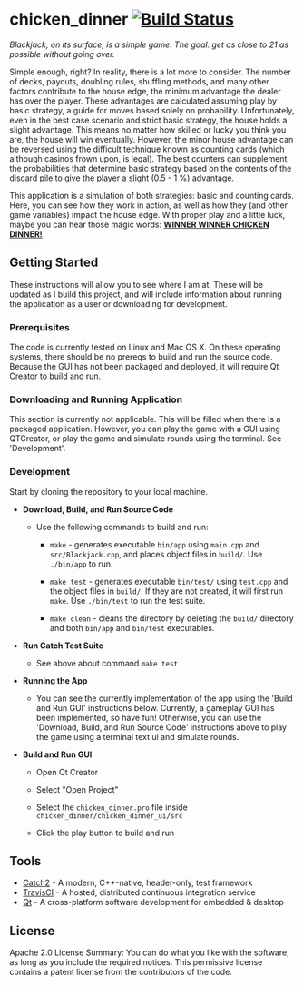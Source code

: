 # chicken_dinner [![Build Status](https://travis-ci.org/haydennix55/chicken_dinner.svg?branch=master)](https://travis-ci.org/haydennix55/chicken_dinner)

_Blackjack, on its surface, is a simple game. The goal: get as close to 21 as possible
without going over._

Simple enough, right? In reality, there is a lot more to consider. The number of decks, payouts, doubling rules, shuffling methods, and many other factors contribute to the house edge, the minimum advantage the dealer has over the player. These advantages are calculated assuming play by basic strategy, a guide for moves based solely on probability. Unfortunately, even in the best case scenario and strict basic strategy, the house holds a slight advantage. This means no matter how skilled or lucky you think you are, the house will win eventually. However, the minor house advantage can be reversed using the difficult technique known as counting cards (which although casinos frown upon, is legal). The best counters can supplement the probabilities that determine basic strategy based on the contents of the discard pile to give the player a slight (0.5 - 1 %) advantage.

This application is a simulation of both strategies: basic and counting cards. Here, you can see how they work in action, as well as how they (and other game variables) impact the house edge. With proper play and a little luck, maybe you can hear those magic words: [__WINNER WINNER CHICKEN DINNER!__](http://modernnotion.com/say-winner-winner-chicken-dinner/)

## Getting Started

These instructions will allow you to see where I am at. These will be updated as I build this project, and will include information about running the application as a user or downloading for development.

### Prerequisites

The code is currently tested on Linux and Mac OS X. On these operating systems, there should be no prereqs to build and run the source code. Because the GUI has not been packaged and deployed, it will require Qt Creator to build and run.

### Downloading and Running Application

This section is currently not applicable. This will be filled when there is a packaged application. However, you can play the game with a GUI using QTCreator, or play the game and simulate rounds using the terminal. See 'Development'.

### Development

Start by cloning the repository to your local machine.

* __Download, Build, and Run Source Code__

   * Use the following commands to build and run:

      * `make` - generates executable `bin/app` using `main.cpp` and `src/Blackjack.cpp`, and places object files in `build/`. Use `./bin/app` to run.

      * `make test` - generates executable `bin/test/` using `test.cpp` and the object files in `build/`. If they are not created, it will first run `make`. Use `./bin/test` to run the test suite.

      * `make clean` - cleans the directory by deleting the `build/` directory and both `bin/app` and `bin/test` executables.

* __Run Catch Test Suite__

   * See above about command `make test`

* __Running the App__

   * You can see the currently implementation of the app using the 'Build and Run GUI' instructions below. Currently, a gameplay GUI has been implemented, so have fun! Otherwise, you can use the 'Download, Build, and Run Source Code' instructions above to play the game using a terminal text ui and simulate rounds.

* __Build and Run GUI__

   * Open Qt Creator

   * Select "Open Project"

   * Select the `chicken_dinner.pro` file inside `chicken_dinner/chicken_dinner_ui/src`

   * Click the play button to build and run

## Tools

* [Catch2](https://github.com/catchorg/Catch2) - A modern, C++-native, header-only, test framework
* [TravisCI](https://travis-ci.org) - A hosted, distributed continuous integration service
* [Qt](https://www.qt.io/) - A cross-platform software development for embedded & desktop


## License

Apache 2.0 License Summary: You can do what you like with the software, as long as you include the required notices. This permissive license contains a patent license from the contributors of the code.
